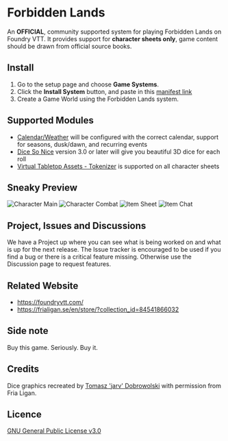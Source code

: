 # Forbidden Lands

An **OFFICIAL**, community supported system for playing Forbidden Lands on Foundry VTT.
It provides support for **character sheets only**, game content should be drawn from official source books.

## Install

1. Go to the setup page and choose **Game Systems**.
2. Click the **Install System** button, and paste in this [manifest link](https://github.com/fvtt-fria-ligan/forbidden-lands-foundry-vtt/releases/latest/download/system.json)
3. Create a Game World using the Forbidden Lands system.

## Supported Modules

- [Calendar/Weather](https://foundryvtt.com/packages/calendar-weather/) will be configured with the correct calendar, support for seasons, dusk/dawn, and recurring events
- [Dice So Nice](https://foundryvtt.com/packages/dice-so-nice/) version 3.0 or later will give you beautiful 3D dice for each roll
- [Virtual Tabletop Assets - Tokenizer](https://foundryvtt.com/packages/vtta-tokenizer/) is supported on all character sheets

## Sneaky Preview

![Character Main](https://user-images.githubusercontent.com/9851733/104242530-95fdda00-545f-11eb-8077-f9ebb2bf1e49.png)
![Character Combat](https://user-images.githubusercontent.com/9851733/104243355-b9755480-5460-11eb-8e59-c450e77dfb06.png)
![Item Sheet](https://user-images.githubusercontent.com/477392/107005802-88065500-6790-11eb-889e-0dad7db8adff.png)
![Item Chat](https://user-images.githubusercontent.com/9851733/104243430-d742b980-5460-11eb-956f-025188dbe91e.png)

## Project, Issues and Discussions

We have a Project up where you can see what is being worked on and what is up for the next release. The Issue tracker is encouraged to be used if you find a bug or there is a critical feature missing. Otherwise use the Discussion page to request features.

## Related Website

- https://foundryvtt.com/
- https://frialigan.se/en/store/?collection_id=84541866032

## Side note

Buy this game. Seriously. Buy it.

## Credits

Dice graphics recreated by [Tomasz 'jarv' Dobrowolski](jarv@monochrome.pl) with permission from Fria Ligan.

## Licence

[GNU General Public License v3.0](https://choosealicense.com/licenses/gpl-3.0/)
